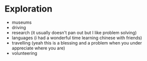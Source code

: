 # Exploration

- museums
- driving
- research (it usually doesn't pan out but I like problem solving)
- languages (i had a wonderful time learning chinese with friends)
- travelling (yeah this is a blessing and a problem when you under appreciate where you are)
- volunteering
